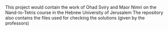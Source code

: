 This project would contain the work of Ohad Sviry and Maor Nimri on the Nand-to-Tetris course in the Hebrew University of Jerusalem
The repository also contains the files used for checking the solutions (given by the professors)
